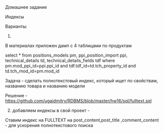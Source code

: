 Домашнее задание

Индексы

Варианты:

1)

В материалах приложен дамп с 4 таблицами по продуктам

select * from
positions_models pm,
ppi_position_import ppi,
technical_details td,
technical_details_fields tdf
where pm.mod_ppi_id=ppi.ppi_id
and tdf.tdf_id=td.tch_property_id
and td.tch_mod_id=pm.mod_id

Задача - сделать полнотекстовый индекс, который ищет по свойствам, названию товара и названию модели

Решение - https://github.com/ugaidmitry/RDBMS/blob/master/hw16/sql/fulltext.sql


2) добавляем индексы в свой проект - 

Ставим индекс на FULLTEXT на post_content,post_title ,comment_content - для ускорения полнотекстового поиска


